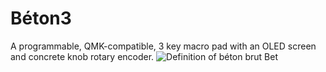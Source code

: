 # Béton3
A programmable, QMK-compatible, 3 key macro pad with an OLED screen and concrete knob rotary encoder.
![Definition of béton brut](https://adamlechowicz.github.io/assets/img/projects/proj-1/definition.png)
Bet
